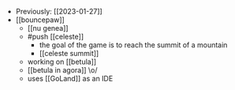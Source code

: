 - Previously: [[2023-01-27]]
- [[bouncepaw]]
  - [[nu genea]] 
  - #push [[celeste]]
    - the goal of the game is to reach the summit of a mountain
    - [[celeste summit]]
  - working on [[betula]]
  - [[betula in agora]] \o/
  - uses [[GoLand]] as an IDE
